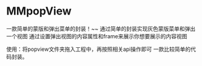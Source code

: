# MMpopView
一款简单的蒙版和弹出菜单的封装！~~
通过简单的封装实现灰色蒙版菜单和弹出一个视图
通过设置弹出视图的内容属性和frame来展示你想要展示的内容视图

使用：将popview文件夹拖入工程中，再按照相关api操作即可 
一款比较简单的代码封装。

